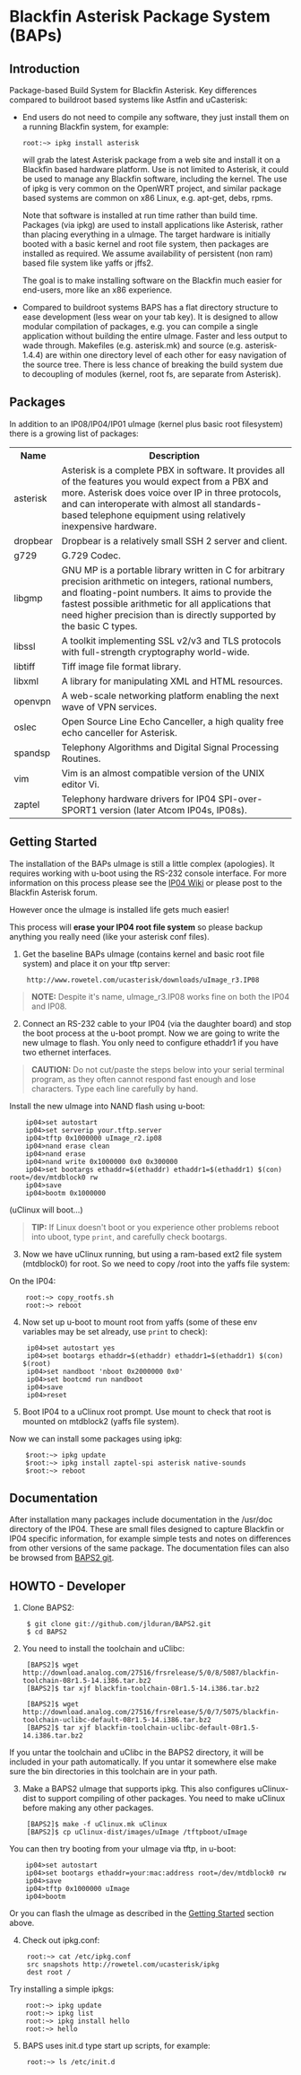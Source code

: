 # Blackfin Asterisk Package System (BAPs)

## Introduction

Package-based Build System for Blackfin Asterisk. Key differences compared to buildroot based systems like Astfin and uCasterisk:

* End users do not need to compile any software, they just install them on a running Blackfin system, for example:

      root:~> ipkg install asterisk

  will grab the latest Asterisk package from a web site and install it on a Blackfin based hardware platform. Use is not limited to Asterisk, it could be used to manage any Blackfin software, including the kernel. The use of ipkg is very common on the OpenWRT project, and similar package based systems are common on x86 Linux, e.g. apt-get, debs, rpms.

  Note that software is installed at run time rather than build time. Packages (via ipkg) are used to install applications like Asterisk, rather than placing everything in a uImage. The target hardware is initially booted with a basic kernel and root file system, then packages are installed as required. We assume availability of persistent (non ram) based file system like yaffs or jffs2.

  The goal is to make installing software on the Blackfin much easier for end-users, more like an x86 experience.

* Compared to buildroot systems BAPS has a flat directory structure to ease development (less wear on your tab key). It is designed to allow modular compilation of packages, e.g. you can compile a single application without building the entire uImage. Faster and less output to wade through. Makefiles (e.g. asterisk.mk) and source (e.g. asterisk-1.4.4) are within one directory level of each other for easy navigation of the source tree. There is less chance of breaking the build system due to decoupling of modules (kernel, root fs, are separate from Asterisk).

## Packages

In addition to an IP08/IP04/IP01 uImage (kernel plus basic root filesystem) there is a growing list of packages:

<table>
  <tr>
    <th>Name</th><th>Description</th>
  </tr>
  <tr>
    <td>asterisk</td><td>Asterisk is a complete PBX in software. It provides all of the features you would expect from a PBX and more. Asterisk does voice over IP in three protocols, and can interoperate with almost all standards-based telephone equipment using relatively inexpensive hardware.</td>
  </tr>
  <tr>
    <td>dropbear</td><td>Dropbear is a relatively small SSH 2 server and client.</td>
  </tr>
  <tr>
    <td>g729</td><td>G.729 Codec.</td>
  </tr>
  <tr>
    <td>libgmp</td><td>GNU MP is a portable library written in C for arbitrary precision arithmetic on integers, rational numbers, and floating-point numbers. It aims to provide the fastest possible arithmetic for all applications that need higher precision than is directly supported by the basic C types.</td>
  </tr>
  <tr>
    <td>libssl</td><td>A toolkit implementing SSL v2/v3 and TLS protocols with full-strength cryptography world-wide.</td>
  </tr>
  <tr>
    <td>libtiff</td><td>Tiff image file format library.</td>
  </tr>
  <tr>
    <td>libxml</td><td>A library for manipulating XML and HTML resources.</td>
  </tr>
  <tr>
    <td>openvpn</td><td>A web-scale networking platform enabling the next wave of VPN services.</td>
  </tr>
  <tr>
    <td>oslec</td><td>Open Source Line Echo Canceller, a high quality free echo canceller for Asterisk.</td>
  </tr>
  <tr>
    <td>spandsp</td><td>Telephony Algorithms and Digital Signal Processing Routines.</td>
  </tr>
  <tr>
    <td>vim</td><td>Vim is an almost compatible version of the UNIX editor Vi.</td>
  </tr>
  <tr>
    <td>zaptel</td><td>Telephony hardware drivers for IP04 SPI-over-SPORT1 version (later Atcom IP04s, IP08s).</td>
  </tr>
</table>

## <a id="started"></a>Getting Started

The installation of the BAPs uImage is still a little complex (apologies). It requires working with u-boot using the RS-232 console interface. For more information on this process please see the [IP04 Wiki](http://www.voip-info.org/wiki/view/IP04+Open+Hardware+IP-PBX) or please post to the Blackfin Asterisk forum.

However once the uImage is installed life gets much easier!

This process will **erase your IP04 root file system** so please backup anything you really need (like your asterisk conf files).

1. Get the baseline BAPs uImage (contains kernel and basic root file system) and place it on your tftp server:

        http://www.rowetel.com/ucasterisk/downloads/uImage_r3.IP08

  > **NOTE:** Despite it's name, uImage_r3.IP08 works fine on both the IP04 and IP08.

2. Connect an RS-232 cable to your IP04 (via the daughter board) and stop the boot process at the u-boot prompt.
  Now we are going to write the new uImage to flash. You only need to configure ethaddr1 if you have two ethernet interfaces.

  > **CAUTION:** Do not cut/paste the steps below into your serial terminal program, as they often cannot respond fast enough and lose characters. Type each line carefully by hand.

  Install the new uImage into NAND flash using u-boot:

        ip04>set autostart
        ip04>set serverip your.tftp.server
        ip04>tftp 0x1000000 uImage_r2.ip08
        ip04>nand erase clean
        ip04>nand erase
        ip04>nand write 0x1000000 0x0 0x300000
        ip04>set bootargs ethaddr=$(ethaddr) ethaddr1=$(ethaddr1) $(con) root=/dev/mtdblock0 rw
        ip04>save
        ip04>bootm 0x1000000

  (uClinux will boot...)

  > **TIP:** If Linux doesn't boot or you experience other problems reboot into uboot, type `print`, and carefully check bootargs.

3. Now we have uClinux running, but using a ram-based ext2 file system (mtdblock0) for root. So we need to copy /root into the yaffs file system:

  On the IP04:

        root:~> copy_rootfs.sh
        root:~> reboot

4. Now set up u-boot to mount root from yaffs (some of these env variables may be set already, use `print` to check):

        ip04>set autostart yes
        ip04>set bootargs ethaddr=$(ethaddr) ethaddr1=$(ethaddr1) $(con) $(root)
        ip04>set nandboot 'nboot 0x2000000 0x0'
        ip04>set bootcmd run nandboot
        ip04>save
        ip04>reset

5. Boot IP04 to a uClinux root prompt.  Use mount to check that root is mounted on mtdblock2 (yaffs file system).

  Now we can install some packages using ipkg:

        $root:~> ipkg update
        $root:~> ipkg install zaptel-spi asterisk native-sounds
        $root:~> reboot

## Documentation

After installation many packages include documentation in the /usr/doc directory of the IP04.  These are small files designed to capture Blackfin or IP04 specific information, for example simple tests and notes on differences from other versions of the same package. The documentation files can also be browsed from [BAPS2 git](http://svn.astfin.org/software/baps/trunk/doc).

## HOWTO - Developer

1. Clone BAPS2:

        $ git clone git://github.com/jlduran/BAPS2.git
        $ cd BAPS2

2. You need to install the toolchain and uClibc:

        [BAPS2]$ wget http://download.analog.com/27516/frsrelease/5/0/8/5087/blackfin-toolchain-08r1.5-14.i386.tar.bz2
        [BAPS2]$ tar xjf blackfin-toolchain-08r1.5-14.i386.tar.bz2
   
        [BAPS2]$ wget http://download.analog.com/27516/frsrelease/5/0/7/5075/blackfin-toolchain-uclibc-default-08r1.5-14.i386.tar.bz2
        [BAPS2]$ tar xjf blackfin-toolchain-uclibc-default-08r1.5-14.i386.tar.bz2

  If you untar the toolchain and uClibc in the BAPS2 directory, it will be included in your path automatically. If you untar it somewhere else make sure the bin directories in this toolchain are in your path.

3. Make a BAPS2 uImage that supports ipkg. This also configures uClinux-dist to support compiling of other packages. You need to make uClinux before making any other packages.

        [BAPS2]$ make -f uClinux.mk uClinux
        [BAPS2]$ cp uClinux-dist/images/uImage /tftpboot/uImage

  You can then try booting from your uImage via tftp, in u-boot:

        ip04>set autostart
        ip04>set bootargs ethaddr=your:mac:address root=/dev/mtdblock0 rw
        ip04>save
        ip04>tftp 0x1000000 uImage
        ip04>bootm

  Or you can flash the uImage as described in the [Getting Started](#started) section above.

4. Check out ipkg.conf:

        root:~> cat /etc/ipkg.conf
        src snapshots http://rowetel.com/ucasterisk/ipkg
        dest root /

  Try installing a simple ipkgs:

        root:~> ipkg update
        root:~> ipkg list
        root:~> ipkg install hello
        root:~> hello

5. BAPS uses init.d type start up scripts, for example:

        root:~> ls /etc/init.d